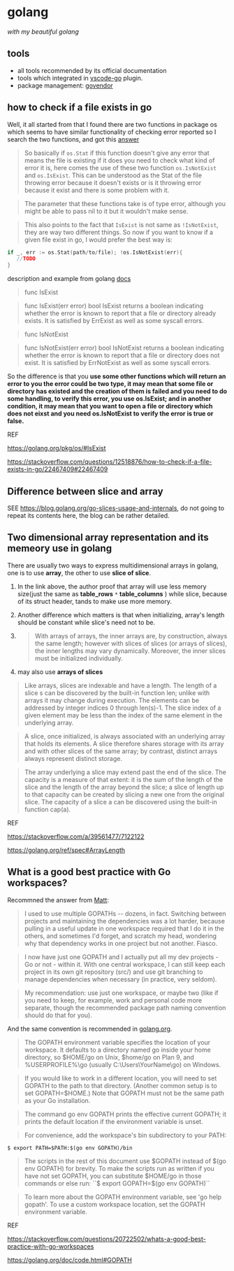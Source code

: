 # golang

_with my beautiful golang_

## tools
- all tools recommended by its official documentation
- tools which integrated in [vscode-go](https://github.com/Microsoft/vscode-go) plugin.
- package management: [govendor](https://github.com/kardianos/govendor)

## how to check if a file exists in go
Well, it all started from that I found there are two functions in package os which seems to have similar functionality of checking error reported so I search the two functions, and got this [answer](https://stackoverflow.com/a/49892959/7122122)

>So basically if `os.Stat` if this function doesn't give any error that means the file is existing if it does you need to check what kind of error it is, here comes the use of these two function `os.IsNotExist` and `os.IsExist`.
This can be understood as the Stat of the file throwing error because it doesn't exists or is it throwing error because it exist and there is some problem with it.

>The parameter that these functions take is of type error, although you might be able to pass nil to it but it wouldn't make sense.

>This also points to the fact that `IsExist` is not same as `!IsNotExist`, they are way two different things.
So now if you want to know if a given file exist in go, I would prefer the best way is:
```go
if _, err := os.Stat(path/to/file); !os.IsNotExist(err){
   //TODO
} 
```

description and example from golang [docs](https://golang.org/pkg/os/#IsExist)

>func IsExist

>func IsExist(err error) bool
>IsExist returns a boolean indicating whether the error is known to report that a file or directory already exists. 
>It is satisfied by ErrExist as well as some syscall errors. 

>func IsNotExist 

>func IsNotExist(err error) bool
>IsNotExist returns a boolean indicating whether the error is known to report that a file or directory does not exist. It is satisfied by ErrNotExist as well as some syscall errors. 

So the difference is that you **use some other functions which will return an error to you the error could be two type, it may mean that some file or directory has existed and the creation of them is failed and you need to do some handling, to verify this error, you use os.IsExist; and in another condition, it may mean that you want to open a file or directory which does not eixst and you need os.IsNotExist to verify the error is true or false.**


REF 

https://golang.org/pkg/os/#IsExist

https://stackoverflow.com/questions/12518876/how-to-check-if-a-file-exists-in-go/22467409#22467409

## Difference between slice and array
SEE https://blog.golang.org/go-slices-usage-and-internals, do not going to repeat its contents here, the blog can be rather detailed.

## Two dimensional array representation and its memeory use in golang

There are usually two ways to express multidimensional arrays in golang, one is to use **array**, the other to use **slice of slice**.

1. In the link above, the author proof that array will use less memory size(just the same as **table_rows** `*` **table_columns** ) while slice, because of its struct header, tands to make use more memory.

2. Another difference which matters is that when initializing, array's length should be constant while slice's need not to be.

3. >With arrays of arrays, the inner arrays are, by construction, always the same length; however with slices of slices (or arrays of slices), the inner lengths may vary dynamically. Moreover, the inner slices must be initialized individually. 

4. may also use **arrays of slices**

>Like arrays, slices are indexable and have a length. The length of a slice s can be discovered by the built-in function len; unlike with arrays it may change during execution. The elements can be addressed by integer indices 0 through len(s)-1. The slice index of a given element may be less than the index of the same element in the underlying array. 

>A slice, once initialized, is always associated with an underlying array that holds its elements. A slice therefore shares storage with its array and with other slices of the same array; by contrast, distinct arrays always represent distinct storage. 

>The array underlying a slice may extend past the end of the slice. The capacity is a measure of that extent: it is the sum of the length of the slice and the length of the array beyond the slice; a slice of length up to that capacity can be created by slicing a new one from the original slice. The capacity of a slice a can be discovered using the built-in function cap(a). 

REF

https://stackoverflow.com/a/39561477/7122122

https://golang.org/ref/spec#ArrayLength

## What is a good best practice with Go workspaces?

Recommned the answer from [Matt](https://stackoverflow.com/a/20725538/7122122):
>I used to use multiple GOPATHs -- dozens, in fact. Switching between projects and maintaining the dependencies was a lot harder, because pulling in a useful update in one workspace required that I do it in the others, and sometimes I'd forget, and scratch my head, wondering why that dependency works in one project but not another. Fiasco.

>I now have just one GOPATH and I actually put all my dev projects - Go or not - within it. With one central workspace, I can still keep each project in its own git repository (src/<whatever>) and use git branching to manage dependencies when necessary (in practice, very seldom).

>My recommendation: use just one workspace, or maybe two (like if you need to keep, for example, work and personal code more separate, though the recommended package path naming convention should do that for you).

And the same convention is recommended in [golang.org](https://golang.org/doc/code.html#GOPATH). 

>The GOPATH environment variable specifies the location of your workspace. It defaults to a directory named go inside your home directory, so $HOME/go on Unix, $home/go on Plan 9, and %USERPROFILE%\go (usually C:\Users\YourName\go) on Windows. 

>If you would like to work in a different location, you will need to set GOPATH to the path to that directory. (Another common setup is to set GOPATH=$HOME.) Note that GOPATH must not be the same path as your Go installation. 

>The command go env GOPATH prints the effective current GOPATH; it prints the default location if the environment variable is unset. 

>For convenience, add the workspace's bin subdirectory to your PATH: 

``$ export PATH=$PATH:$(go env GOPATH)/bin``

>The scripts in the rest of this document use $GOPATH instead of $(go env GOPATH) for brevity. To make the scripts run as written if you have not set GOPATH, you can substitute $HOME/go in those commands or else run: 
``$ export GOPATH=$(go env GOPATH)``

>To learn more about the GOPATH environment variable, see 'go help gopath'. To use a custom workspace location, set the GOPATH environment variable.  

REF

https://stackoverflow.com/questions/20722502/whats-a-good-best-practice-with-go-workspaces

https://golang.org/doc/code.html#GOPATH